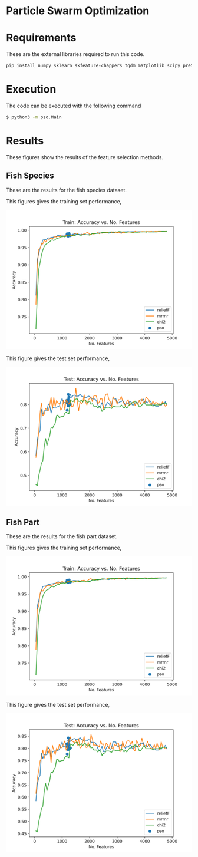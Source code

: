 # Particle Swarm Optimization

# Requirements 

These are the external libraries required to run this code. 

```bash 
pip install numpy sklearn skfeature-chappers tqdm matplotlib scipy prettytable
```

# Execution 

The code can be executed with the following command

```bash 
$ python3 -m pso.Main
``` 

# Results  

These figures show the results of the feature selection methods. 

## Fish Species

These are the results for the fish species dataset. 

This figures gives the training set performance,

![fish species train accuracy](./assets/accuracy-features-fish-train.png)

This figure gives the test set performance,

![fish part test accuracy](./assets/accuracy-features-fish-test.png)

## Fish Part

These are the results for the fish part dataset. 

This figures gives the training set performance,

![fish part train accuracy](./assets/accuracy-features-part-train.png)

This figure gives the test set performance,

![fish part test accuracy](./assets/accuracy-features-part-test.png)


